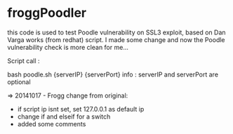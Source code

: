 froggPoodler
============

this code is used to test Poodle vulnerability on SSL3 exploit,
based on Dan Varga works (from redhat) script.
I made some change and now the Poodle vulnerability check is more clean for me...

Script call :

bash poodle.sh {serverIP} {serverPort}
info : serverIP and serverPort are optional

=> 20141017 - Frogg change from original:
* if script ip isnt set, set 127.0.0.1 as default ip
* change if and elseif for a switch
* added some comments
